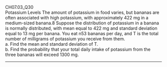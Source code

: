 CH07.03_Q30  
Potassium Levels The amount of potassium in food  varies, but bananas are often associated with high potassium,
with approximately 422 mg in a medium-sized  banana.8 Suppose the distribution of potassium in a  banana is normally distributed, with mean equal to
422 mg and standard deviation equal to 13 mg per banana. You eat n53 bananas per day, and T is the total number of milligrams of potassium you receive from them.  
a. Find the mean and standard deviation of T.  
b. Find the probability that your total daily intake of potassium from the three bananas will exceed 1300 mg.

---
